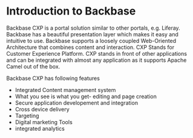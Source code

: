 
Introduction to Backbase
========================
Backbase CXP is a portal solution similar to other portals, e.g. Liferay. Backbase has a beautiful presentation layer which makes it easy and intuitive to use. Backbase supports a loosely coupled Web-Oriented Architecture that combines content and interaction. CXP Stands for Customer Experience Platform. CXP stands in front of other applications and can be integrated with almost any application as it supports Apache Camel out of the box.

Backbase CXP has following features
 * Integrated Content management system
 * What you see is what you get- editing and page creation
 * Secure application developement and integration
 * Cross device delivery
 * Targeting
 * Digital marketing Tools
 * integrated analytics



